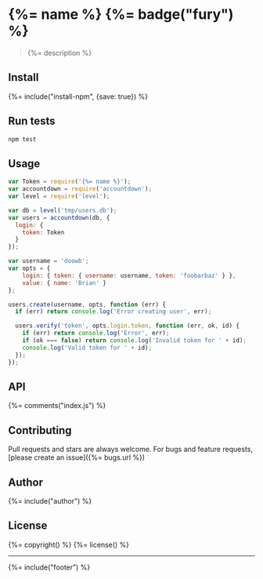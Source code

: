 # {%= name %} {%= badge("fury") %}

> {%= description %}

## Install
{%= include("install-npm", {save: true}) %}

## Run tests

```bash
npm test
```

## Usage

```js
var Token = require('{%= name %}');
var accountdown = require('accountdown');
var level = require('level');

var db = level('tmp/users.db');
var users = accountdown(db, {
  login: {
    token: Token
  }
});

var username = 'doowb';
var opts = {
    login: { token: { username: username, token: 'foobarbaz' } },
    value: { name: 'Brian' }
};

users.create(username, opts, function (err) {
  if (err) return console.log('Error creating user', err);

  users.verify('token', opts.login.token, function (err, ok, id) {
    if (err) return console.log('Error', err);
    if (ok === false) return console.log('Invalid token for ' + id);
    console.log('Valid token for ' + id);
  });
});
```

## API
{%= comments("index.js") %}

## Contributing
Pull requests and stars are always welcome. For bugs and feature requests, [please create an issue]({%= bugs.url %})

## Author
{%= include("author") %}

## License
{%= copyright() %}
{%= license() %}

***

{%= include("footer") %}

[accountdown]: https://github.com/substack/accountdown
